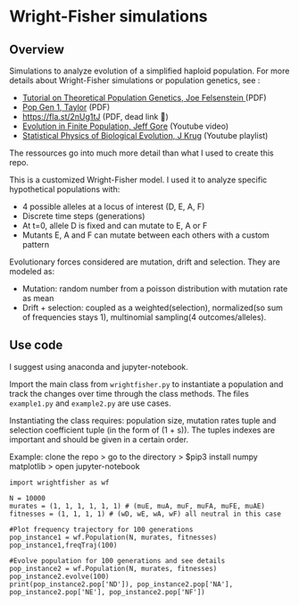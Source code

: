 # Wright-Fisher simulations
## Overview
Simulations to analyze evolution of a simplified haploid population.
For more details about Wright-Fisher simulations or population genetics, see :
* [Tutorial on Theoretical Population Genetics, Joe Felsenstein
](https://web.archive.org/web/20221001021120/https://evolution.gs.washington.edu/gecco.pdf) (PDF)
* [Pop Gen 1, Taylor](https://web.archive.org/web/20181030051958/http://www2.hawaii.edu/~taylor/z652/PopGen1.pdf) (PDF)
* https://fla.st/2nUg1tJ (PDF, dead link 🤷)
* [Evolution in Finite Population, Jeff Gore](https://www.youtube.com/watch?v=KLrPm-BEEOI) (Youtube video)
* [Statistical Physics of Biological Evolution, J Krug](https://www.youtube.com/watch?v=XSdg2U_TYyY&list=PLMxUX2BDY1G1p_925tb9zVTjar6bRYLjs) (Youtube playlist)

The ressources go into much more detail than what I used to create this repo.

This is a customized Wright-Fisher model. I used it to analyze specific hypothetical populations with:
* 4 possible alleles at a locus of interest (D, E, A, F)
* Discrete time steps (generations)
* At t=0, allele D is fixed and can mutate to E, A or F
* Mutants E, A and F can mutate between each others with a custom pattern

Evolutionary forces considered are mutation, drift and selection. They are modeled as:

* Mutation: random number from a poisson distribution with mutation rate as mean
* Drift + selection: coupled as a weighted(selection), normalized(so sum of frequencies stays 1), multinomial sampling(4 outcomes/alleles).

## Use code
I suggest using anaconda and jupyter-notebook.

Import the main class from ```wrightfisher.py``` to instantiate a population and track the changes over time through the class methods. The files ```example1.py``` and ```example2.py``` are use cases.

Instantiating the class requires: population size, mutation rates tuple and selection coefficient tuple (in the form of (1 + s)). The tuples indexes are important and should be given in a certain order.

Example:
clone the repo > go to the directory > $pip3 install numpy matplotlib > open jupyter-notebook
```python3
import wrightfisher as wf

N = 10000
murates = (1, 1, 1, 1, 1, 1) # (muE, muA, muF, muFA, muFE, muAE)
fitnesses = (1, 1, 1, 1) # (wD, wE, wA, wF) all neutral in this case

#Plot frequency trajectory for 100 generations
pop_instance1 = wf.Population(N, murates, fitnesses)
pop_instance1,freqTraj(100)

#Evolve population for 100 generations and see details
pop_instance2 = wf.Population(N, murates, fitnesses)
pop_instance2.evolve(100)
print(pop_instance2.pop['ND']), pop_instance2.pop['NA'], pop_instance2.pop['NE'], pop_instance2.pop['NF'])
```

